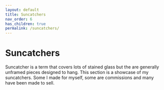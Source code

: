 ```yaml
---
layout: default
title: Suncatchers
nav_order: 6
has_children: true
permalink: /suncatchers/
---
```


# Suncatchers

Suncatcher is a term that covers lots of stained glass but the are generally unframed pieces designed to hang. This section is a showcase of my suncatchers. Some I made for myself, some are commissions and many have been made to sell.
